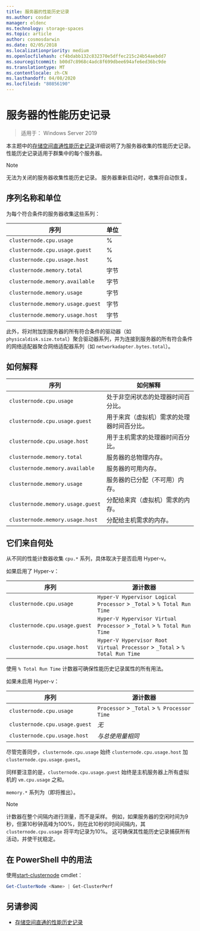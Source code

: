 ```yaml
---
title: 服务器的性能历史记录
ms.author: cosdar
manager: eldenc
ms.technology: storage-spaces
ms.topic: article
author: cosmosdarwin
ms.date: 02/05/2018
ms.localizationpriority: medium
ms.openlocfilehash: cf4bdabb132c832370e5dffec215c24b54aebdd7
ms.sourcegitcommit: b00d7c8968c4adc8f699dbee694afe6ed36bc9de
ms.translationtype: MT
ms.contentlocale: zh-CN
ms.lasthandoff: 04/08/2020
ms.locfileid: "80856190"
---
```

# <a name="performance-history-for-servers"></a>服务器的性能历史记录

> 适用于： Windows Server 2019

本主题中的[存储空间直通性能历史记录](performance-history.md)详细说明了为服务器收集的性能历史记录。 性能历史记录适用于群集中的每个服务器。

   > [!NOTE]
   > 无法为关闭的服务器收集性能历史记录。 服务器重新启动时，收集将自动恢复。

## <a name="series-names-and-units"></a>序列名称和单位

为每个符合条件的服务器收集这些系列：

| 序列                           | 单位    |
|----------------------------------|---------|
| `clusternode.cpu.usage`          | % |
| `clusternode.cpu.usage.guest`    | % |
| `clusternode.cpu.usage.host`     | % |
| `clusternode.memory.total`       | 字节   |
| `clusternode.memory.available`   | 字节   |
| `clusternode.memory.usage`       | 字节   |
| `clusternode.memory.usage.guest` | 字节   |
| `clusternode.memory.usage.host`  | 字节   |

此外，将对附加到服务器的所有符合条件的驱动器（如 `physicaldisk.size.total`）聚合驱动器系列，并为连接到服务器的所有符合条件的网络适配器聚合网络适配器系列（如 `networkadapter.bytes.total`）。

## <a name="how-to-interpret"></a>如何解释

| 序列                           | 如何解释                                                      |
|----------------------------------|-----------------------------------------------------------------------|
| `clusternode.cpu.usage`          | 处于非空闲状态的处理器时间百分比。                        |
| `clusternode.cpu.usage.guest`    | 用于来宾（虚拟机）需求的处理器时间百分比。 |
| `clusternode.cpu.usage.host`     | 用于主机需求的处理器时间百分比。                    |
| `clusternode.memory.total`       | 服务器的总物理内存。                              |
| `clusternode.memory.available`   | 服务器的可用内存。                                   |
| `clusternode.memory.usage`       | 服务器的已分配（不可用）内存。                   |
| `clusternode.memory.usage.guest` | 分配给来宾（虚拟机）需求的内存。               |
| `clusternode.memory.usage.host`  | 分配给主机需求的内存。                                  |

## <a name="where-they-come-from"></a>它们来自何处

从不同的性能计数器收集 `cpu.*` 系列，具体取决于是否启用 Hyper-v。

如果启用了 Hyper-v：

| 序列                           | 源计数器 |
|----------------------------------|----------------|
| `clusternode.cpu.usage`          | `Hyper-V Hypervisor Logical Processor` > `_Total` > `% Total Run Time`      |
| `clusternode.cpu.usage.guest`    | `Hyper-V Hypervisor Virtual Processor` > `_Total` > `% Total Run Time`      |
| `clusternode.cpu.usage.host`     | `Hyper-V Hypervisor Root Virtual Processor` > `_Total` > `% Total Run Time` |

使用 `% Total Run Time` 计数器可确保性能历史记录属性的所有用法。

如果未启用 Hyper-v：

| 序列                           | 源计数器 |
|----------------------------------|----------------|
| `clusternode.cpu.usage`          | `Processor` > `_Total` > `% Processor Time` |
| `clusternode.cpu.usage.guest`    | *无* |
| `clusternode.cpu.usage.host`     | *与总使用量相同* |

尽管完善同步，`clusternode.cpu.usage` 始终 `clusternode.cpu.usage.host` 加 `clusternode.cpu.usage.guest`。

同样要注意的是，`clusternode.cpu.usage.guest` 始终是主机服务器上所有虚拟机的 `vm.cpu.usage` 之和。

`memory.*` 系列为（即将推出）。

  > [!NOTE]
  > 计数器在整个间隔内进行测量，而不是采样。 例如，如果服务器的空闲时间为9秒，但第10秒钟高峰为100%，则在此10秒的时间间隔内，其 `clusternode.cpu.usage` 将平均记录为10%。 这可确保其性能历史记录捕获所有活动，并使干扰稳定。

## <a name="usage-in-powershell"></a>在 PowerShell 中的用法

使用[start-clusternode](https://docs.microsoft.com/powershell/module/failoverclusters/get-clusternode) cmdlet：

```PowerShell
Get-ClusterNode <Name> | Get-ClusterPerf
```

## <a name="see-also"></a>另请参阅

- [存储空间直通的性能历史记录](performance-history.md)
